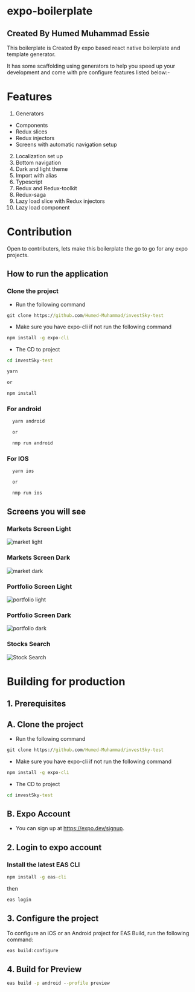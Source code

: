 # expo-boilerplate

## Created By Humed Muhammad Essie

This boilerplate is  Created By expo based react native boilerplate and template generator.

It has some scaffolding using generators to help you speed up your development and come with pre configure features listed below:-

# Features
1. Generators
 - Components
 - Redux slices
 - Redux injectors
 - Screens with automatic navigation setup 
2. Localization set up
3. Bottom navigation
4. Dark and light theme
5. Import with alias
6. Typescript
7. Redux and Redux-toolkit
8. Redux-saga
9. Lazy load slice with Redux injectors
10. Lazy load component

# Contribution 
Open to contributers, lets make this boilerplate the go to go for any expo projects. 

## How to run the application

### Clone the project
- Run the following command
```cmd
git clone https://github.com/Humed-Muhammad/investSky-test
```
- Make sure you have expo-cli if not run the following command

```cmd
npm install -g expo-cli
```
- The CD to project

```cmd
cd investSky-test
```

```cmd
yarn 

or 

npm install
```

### For android

```cmd
  yarn android

  or 

  nmp run android
```

### For IOS

```cmd
  yarn ios

  or 

  nmp run ios
```


## Screens you will see

### Markets Screen Light

![market light](https://github.com/Humed-Muhammad/investSky-test/blob/master/src/assets/images/lightMain.jpg)
### Markets Screen Dark

![market dark](https://github.com/Humed-Muhammad/investSky-test/blob/master/src/assets/images/darkMain.jpg)

### Portfolio Screen Light

![portfolio light](https://github.com/Humed-Muhammad/investSky-test/blob/master/src/assets/images/lightPort.jpg)

### Portfolio Screen Dark

![portfolio dark](https://github.com/Humed-Muhammad/investSky-test/blob/master/src/assets/images/darkPort.jpg)


### Stocks Search

![Stock Search](https://github.com/Humed-Muhammad/investSky-test/blob/master/src/assets/images/lightSearch.jpg)

# Building for production

## 1. Prerequisites

## A. Clone the project
- Run the following command
```cmd
git clone https://github.com/Humed-Muhammad/investSky-test
```
- Make sure you have expo-cli if not run the following command

```cmd
npm install -g expo-cli
```
- The CD to project

```cmd
cd investSky-test
```

## B. Expo Account
- You can sign up at https://expo.dev/signup.

## 2. Login to expo account

### Install the latest EAS CLI

```cmd
npm install -g eas-cli
```
then 

```cmd
eas login
```

## 3. Configure the project
To configure an iOS or an Android project for EAS Build, run the following command:

```cmd
eas build:configure
```

## 4. Build for Preview

```cmd
eas build -p android --profile preview
```